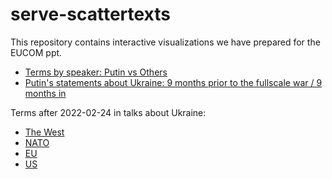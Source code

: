 # serve-scattertexts

This repository contains interactive visualizations we have prepared for the EUCOM ppt. 

- [Terms by speaker: Putin vs Others](assets/demo_scattertext_explorer_sample.html)
- [Putin's statements about Ukraine: 9 months prior to the fullscale war / 9 months in](assets/demo_scattertext_explorer_Ukraine.html)

Terms after 2022-02-24 in talks about Ukraine:
- [The West](assets/demo_scattertext_explorer_Zapad.html)
- [NATO](assets/demo_scattertext_explorer_NATOv2.html)
- [EU](assets/demo_scattertext_explorer_EUv2.html.html)
- [US](assets/demo_scattertext_explorer_USv2.html)